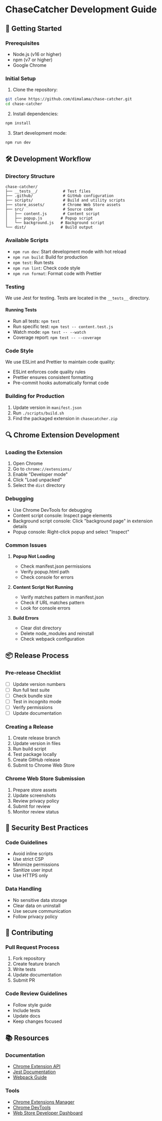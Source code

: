 # ChaseCatcher Development Guide

## 🚀 Getting Started

### Prerequisites
- Node.js (v16 or higher)
- npm (v7 or higher)
- Google Chrome

### Initial Setup
1. Clone the repository:
```bash
git clone https://github.com/dimalama/chase-catcher.git
cd chase-catcher
```

2. Install dependencies:
```bash
npm install
```

3. Start development mode:
```bash
npm run dev
```

## 🛠️ Development Workflow

### Directory Structure
```
chase-catcher/
├── __tests__/           # Test files
├── .github/             # GitHub configuration
├── scripts/             # Build and utility scripts
├── store_assets/        # Chrome Web Store assets
├── src/                 # Source code
│   ├── content.js       # Content script
│   ├── popup.js        # Popup script
│   └── background.js   # Background script
└── dist/               # Build output
```

### Available Scripts
- `npm run dev`: Start development mode with hot reload
- `npm run build`: Build for production
- `npm test`: Run tests
- `npm run lint`: Check code style
- `npm run format`: Format code with Prettier

### Testing
We use Jest for testing. Tests are located in the `__tests__` directory.

#### Running Tests
- Run all tests: `npm test`
- Run specific test: `npm test -- content.test.js`
- Watch mode: `npm test -- --watch`
- Coverage report: `npm test -- --coverage`

### Code Style
We use ESLint and Prettier to maintain code quality:
- ESLint enforces code quality rules
- Prettier ensures consistent formatting
- Pre-commit hooks automatically format code

### Building for Production
1. Update version in `manifest.json`
2. Run `./scripts/build.sh`
3. Find the packaged extension in `chasecatcher.zip`

## 🔍 Chrome Extension Development

### Loading the Extension
1. Open Chrome
2. Go to `chrome://extensions/`
3. Enable "Developer mode"
4. Click "Load unpacked"
5. Select the `dist` directory

### Debugging
- Use Chrome DevTools for debugging
- Content script console: Inspect page elements
- Background script console: Click "background page" in extension details
- Popup console: Right-click popup and select "Inspect"

### Common Issues
1. **Popup Not Loading**
   - Check manifest.json permissions
   - Verify popup.html path
   - Check console for errors

2. **Content Script Not Running**
   - Verify matches pattern in manifest.json
   - Check if URL matches pattern
   - Look for console errors

3. **Build Errors**
   - Clear dist directory
   - Delete node_modules and reinstall
   - Check webpack configuration

## 📦 Release Process

### Pre-release Checklist
- [ ] Update version numbers
- [ ] Run full test suite
- [ ] Check bundle size
- [ ] Test in incognito mode
- [ ] Verify permissions
- [ ] Update documentation

### Creating a Release
1. Create release branch
2. Update version in files
3. Run build script
4. Test package locally
5. Create GitHub release
6. Submit to Chrome Web Store

### Chrome Web Store Submission
1. Prepare store assets
2. Update screenshots
3. Review privacy policy
4. Submit for review
5. Monitor review status

## 🔐 Security Best Practices

### Code Guidelines
- Avoid inline scripts
- Use strict CSP
- Minimize permissions
- Sanitize user input
- Use HTTPS only

### Data Handling
- No sensitive data storage
- Clear data on uninstall
- Use secure communication
- Follow privacy policy

## 🤝 Contributing

### Pull Request Process
1. Fork repository
2. Create feature branch
3. Write tests
4. Update documentation
5. Submit PR

### Code Review Guidelines
- Follow style guide
- Include tests
- Update docs
- Keep changes focused

## 📚 Resources

### Documentation
- [Chrome Extension API](https://developer.chrome.com/docs/extensions/reference/)
- [Jest Documentation](https://jestjs.io/docs/getting-started)
- [Webpack Guide](https://webpack.js.org/guides/)

### Tools
- [Chrome Extensions Manager](chrome://extensions/)
- [Chrome DevTools](https://developer.chrome.com/docs/devtools/)
- [Web Store Developer Dashboard](https://chrome.google.com/webstore/devconsole)
